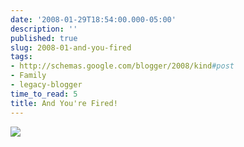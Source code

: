 ```yaml
---
date: '2008-01-29T18:54:00.000-05:00'
description: ''
published: true
slug: 2008-01-and-you-fired
tags:
- http://schemas.google.com/blogger/2008/kind#post
- Family
- legacy-blogger
time_to_read: 5
title: And You're Fired!
---
```


<a href="http://www.wassupy.com/wp-content/uploads/2008/01/firedpuppy.jpg"><img src="http://www.wassupy.com/wp-content/uploads/2008/01/firedpuppy-small.jpg" /></a>